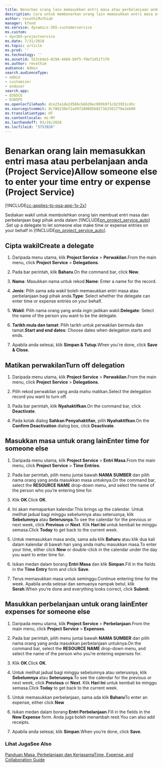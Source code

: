 ```yaml
---
title: Benarkan orang lain memasukkan entri masa atau perbelanjaan anda
description: Cara untuk membenarkan orang lain memasukkan entri masa atau perbelanjaan anda dalam Project Service
author: revathiMuthiah
manager: kfend
ms.service: dynamics-365-customerservice
ms.custom:
- dyn365-projectservice
ms.date: 7/31/2018
ms.topic: article
ms.prod: ''
ms.technology: ''
ms.assetid: 553cb9e3-8294-4469-b9f5-f0ef2d51f1f0
ms.author: revathim
audience: Admin
search.audienceType:
- admin
- customizer
- enduser
search.app:
- D365CE
- D365PS
ms.openlocfilehash: dce23a1de2d56bcb6b20ec095b971cb23951c45c
ms.sourcegitcommit: 8c786230ef2a497280885b827162561776e2eb00
ms.translationtype: HT
ms.contentlocale: ms-MY
ms.lasthandoff: 03/24/2020
ms.locfileid: "3753926"
---
```

# <a name="allow-someone-else-to-enter-your-time-entry-or-expense-project-service"></a><span data-ttu-id="688a6-103">Benarkan orang lain memasukkan entri masa atau perbelanjaan anda (Project Service)</span><span class="sxs-lookup"><span data-stu-id="688a6-103">Allow someone else to enter your time entry or expense (Project Service)</span></span>

[!INCLUDE[cc-applies-to-psa-app-1x-2x](../includes/cc-applies-to-psa-app-1x-2x.md)]

<span data-ttu-id="688a6-104">Sediakan wakil untuk membolehkan orang lain membuat entri masa dan perbelanjaan bagi pihak anda dalam [!INCLUDE[pn_project_service_auto](../includes/pn-project-service-auto.md)] .</span><span class="sxs-lookup"><span data-stu-id="688a6-104">Set up a delegate to let someone else make time or expense entries on your behalf in [!INCLUDE[pn_project_service_auto](../includes/pn-project-service-auto.md)].</span></span>  
  
## <a name="create-a-delegate"></a><span data-ttu-id="688a6-105">Cipta wakil</span><span class="sxs-lookup"><span data-stu-id="688a6-105">Create a delegate</span></span>  
  
1.  <span data-ttu-id="688a6-106">Daripada menu utama, klik **Project Service** > **Perwakilan**.</span><span class="sxs-lookup"><span data-stu-id="688a6-106">From the main menu, click **Project Service** > **Delegations**.</span></span>  
  
2.  <span data-ttu-id="688a6-107">Pada bar perintah, klik **Baharu**.</span><span class="sxs-lookup"><span data-stu-id="688a6-107">On the command bar, click **New**.</span></span>  
  
3. <span data-ttu-id="688a6-108">**Nama**: Masukkan nama untuk rekod.</span><span class="sxs-lookup"><span data-stu-id="688a6-108">**Name**: Enter a name for the record.</span></span>  
  
4. <span data-ttu-id="688a6-109">**Jenis**: Pilih sama ada wakil boleh memasukkan entri masa atau perbelanjaan bagi pihak anda.</span><span class="sxs-lookup"><span data-stu-id="688a6-109">**Type**: Select whether the delegate can enter time or expense entries on your behalf.</span></span>  
  
5. <span data-ttu-id="688a6-110">**Wakil**: Pilih nama orang yang anda ingin jadikan wakil.</span><span class="sxs-lookup"><span data-stu-id="688a6-110">**Delegate**: Select the name of the person you want to be the delegate.</span></span>  
  
6. <span data-ttu-id="688a6-111">**Tarikh mula dan tamat**: Pilih tarikh untuk perwakilan bermula dan tamat.</span><span class="sxs-lookup"><span data-stu-id="688a6-111">**Start and end dates**: Choose dates when delegation starts and ends.</span></span>  
  
7.  <span data-ttu-id="688a6-112">Apabila anda selesai, klik **Simpan & Tutup**.</span><span class="sxs-lookup"><span data-stu-id="688a6-112">When you're done, click **Save & Close**.</span></span>  
  
## <a name="turn-off-delegation"></a><span data-ttu-id="688a6-113">Matikan perwakilan</span><span class="sxs-lookup"><span data-stu-id="688a6-113">Turn off delegation</span></span>  
  
1.  <span data-ttu-id="688a6-114">Daripada menu utama, klik **Project Service** > **Perwakilan**.</span><span class="sxs-lookup"><span data-stu-id="688a6-114">From the main menu, click **Project Service** > **Delegations**.</span></span>  
  
2.  <span data-ttu-id="688a6-115">Pilih rekod perwakilan yang anda mahu matikan.</span><span class="sxs-lookup"><span data-stu-id="688a6-115">Select the delegation record you want to turn off.</span></span>  
  
3.  <span data-ttu-id="688a6-116">Pada bar perintah, klik **Nyahaktifkan**.</span><span class="sxs-lookup"><span data-stu-id="688a6-116">On the command bar, click **Deactivate**.</span></span>  
  
4.  <span data-ttu-id="688a6-117">Pada kotak dialog **Sahkan Penyahaktifan**, pilih **Nyahaktifkan**.</span><span class="sxs-lookup"><span data-stu-id="688a6-117">On the **Confirm Deactivation** dialog box, click **Deactivate**.</span></span>  
  
## <a name="enter-time-for-someone-else"></a><span data-ttu-id="688a6-118">Masukkan masa untuk orang lain</span><span class="sxs-lookup"><span data-stu-id="688a6-118">Enter time for someone else</span></span>  
  
1.  <span data-ttu-id="688a6-119">Daripada menu utama, klik **Project Service** > **Entri Masa**.</span><span class="sxs-lookup"><span data-stu-id="688a6-119">From the main menu, click **Project Service** > **Time Entries**.</span></span>  
  
2.  <span data-ttu-id="688a6-120">Pada bar perintah, pilih menu juntai bawah **NAMA SUMBER** dan pilih nama orang yang anda masukkan masa untuknya.</span><span class="sxs-lookup"><span data-stu-id="688a6-120">On the command bar, select the **RESOURCE NAME** drop-down menu, and select the name of the person who you’re entering time for.</span></span>  
  
3.  <span data-ttu-id="688a6-121">Klik **OK**.</span><span class="sxs-lookup"><span data-stu-id="688a6-121">Click **OK**.</span></span>  
  
4.  <span data-ttu-id="688a6-122">Ini akan memaparkan kalendar.</span><span class="sxs-lookup"><span data-stu-id="688a6-122">This brings up the calendar.</span></span> <span data-ttu-id="688a6-123">Untuk melihat jadual bagi minggu sebelumnya atau seterusnya, klik **Sebelumnya** atau **Seterusnya**.</span><span class="sxs-lookup"><span data-stu-id="688a6-123">To see the calendar for the previous or next week, click **Previous** or **Next**.</span></span> <span data-ttu-id="688a6-124">Klik **Hari Ini** untuk kembali ke minggu semasa.</span><span class="sxs-lookup"><span data-stu-id="688a6-124">Click **Today** to get back to the current week.</span></span>  
  
5.  <span data-ttu-id="688a6-125">Untuk memasukkan masa anda, sama ada klik **Baharu** atau klik dua kali dalam kalendar di bawah hari yang anda mahu masukkan masa.</span><span class="sxs-lookup"><span data-stu-id="688a6-125">To enter your time, either click **New** or double-click in the calendar under the day you want to enter time for.</span></span>  
  
6.  <span data-ttu-id="688a6-126">Isikan medan dalam borang **Entri Masa** dan klik **Simpan**.</span><span class="sxs-lookup"><span data-stu-id="688a6-126">Fill in the fields in the **Time Entry** form and click **Save**.</span></span>  
  
7.  <span data-ttu-id="688a6-127">Terus memasukkan masa untuk seminggu.</span><span class="sxs-lookup"><span data-stu-id="688a6-127">Continue entering time for the week.</span></span> <span data-ttu-id="688a6-128">Apabila anda selesai dan semuanya nampak betul, klik **Serah**.</span><span class="sxs-lookup"><span data-stu-id="688a6-128">When you’re done and everything looks correct, click **Submit**.</span></span>  
  
## <a name="enter-expenses-for-someone-else"></a><span data-ttu-id="688a6-129">Masukkan perbelanjaan untuk orang lain</span><span class="sxs-lookup"><span data-stu-id="688a6-129">Enter expenses for someone else</span></span>  
  
1.  <span data-ttu-id="688a6-130">Daripada menu utama, klik **Project Service** > **Perbelanjaan**.</span><span class="sxs-lookup"><span data-stu-id="688a6-130">From the main menu, click **Project Service** > **Expenses**.</span></span>  
  
2.  <span data-ttu-id="688a6-131">Pada bar perintah, pilih menu juntai bawah **NAMA SUMBER** dan pilih nama orang yang anda masukkan perbelanjaan untuknya.</span><span class="sxs-lookup"><span data-stu-id="688a6-131">On the command bar, select the **RESOURCE NAME** drop-down menu, and select the name of the person who you’re entering expenses for.</span></span>  
  
3.  <span data-ttu-id="688a6-132">Klik **OK**.</span><span class="sxs-lookup"><span data-stu-id="688a6-132">Click **OK**.</span></span>  
  
4.  <span data-ttu-id="688a6-133">Untuk melihat jadual bagi minggu sebelumnya atau seterusnya, klik **Sebelumnya** atau **Seterusnya**.</span><span class="sxs-lookup"><span data-stu-id="688a6-133">To see the calendar for the previous or next week, click **Previous** or **Next**.</span></span> <span data-ttu-id="688a6-134">Klik **Hari Ini** untuk kembali ke minggu semasa.</span><span class="sxs-lookup"><span data-stu-id="688a6-134">Click **Today** to get back to the current week.</span></span>  
  
5.  <span data-ttu-id="688a6-135">Untuk memasukkan perbelanjaan, sama ada klik **Baharu**</span><span class="sxs-lookup"><span data-stu-id="688a6-135">To enter an expense, either click **New**</span></span>  
  
6.  <span data-ttu-id="688a6-136">Isikan medan dalam borang **Entri Perbelanjaan**.</span><span class="sxs-lookup"><span data-stu-id="688a6-136">Fill in the fields in the **New Expense** form.</span></span> <span data-ttu-id="688a6-137">Anda juga boleh menambah resit.</span><span class="sxs-lookup"><span data-stu-id="688a6-137">You can also add receipts.</span></span>  
  
7.  <span data-ttu-id="688a6-138">Apabila anda selesai, klik **Simpan**.</span><span class="sxs-lookup"><span data-stu-id="688a6-138">When you’re done, click **Save**.</span></span>  
  
### <a name="see-also"></a><span data-ttu-id="688a6-139">Lihat Juga</span><span class="sxs-lookup"><span data-stu-id="688a6-139">See Also</span></span>  
 [<span data-ttu-id="688a6-140">Panduan Masa, Perbelanjaan dan Kerjasama</span><span class="sxs-lookup"><span data-stu-id="688a6-140">Time, Expense, and Collaboration Guide</span></span>](../project-service/time-expense-collaboration-guide.md)
